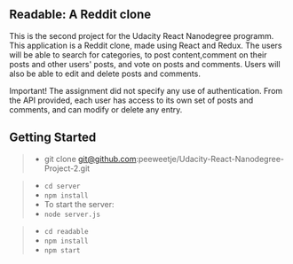 ## Readable: A Reddit clone


This is the second project for the Udacity React Nanodegree programm.
This application is a Reddit clone, made using React and Redux. The users will be able to search for categories, to post content,comment on their posts and other users' posts, and vote on posts and comments. Users will also be able to edit and delete posts and comments.

Important! The assignment did not specify any use of authentication. From the API provided, each user has access to its own set of posts and comments, and can modify or delete any entry.

## Getting Started

>* git clone git@github.com:peeweetje/Udacity-React-Nanodegree-Project-2.git
  
>* `cd server`
>* `npm install`
>* To start the server:
>* `node server.js`

>* `cd readable`
>* `npm install`
>* `npm start`
